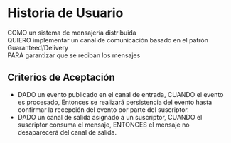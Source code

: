 # Historia de Usuario   

COMO un sistema de mensajería distribuida  
QUIERO implementar un canal de comunicación basado en el patrón Guaranteed/Delivery  
PARA garantizar que se reciban los mensajes 

## Criterios de Aceptación
* DADO un evento publicado en el canal de entrada, CUANDO el evento es procesado, Entonces se realizará persistencia del evento hasta confirmar la recepción del evento por parte del suscriptor.
* DADO un canal de salida asignado a un suscriptor, CUANDO el suscriptor consuma el mensaje, ENTONCES el mensaje no desaparecerá del canal de salida.